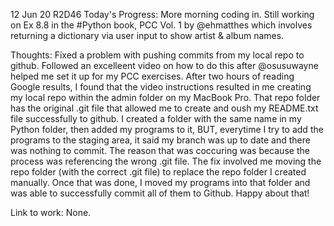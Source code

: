 12 Jun 20 R2D46
Today's Progress:
More morning coding in. Still working on Ex 8.8 in  the #Python book, PCC Vol. 1 by @ehmatthes
which involves returning a dictionary via user input to show artist & album names. 

Thoughts:
Fixed a problem with pushing commits from my local repo to github. Followed an excelleent video on how to do this after @osusuwayne helped me set it up for my PCC exercises. After two hours of reading Google results, I found that the video instructions resulted in me creating my local repo within the admin folder on my MacBook Pro. That repo folder has the original .git file that allowed me to create and oush my README.txt file successfully to github. I created a folder with the same name in my Python folder, then added my programs to it, BUT, everytime I try to add the programs to the staging area, it said my branch was up to date and there was nothing to commit. The reason that was coccuring was because the process was referencing the wrong .git file. The fix involved me moving the repo folder (with the correct .git file) to replace the repo folder I created manually. Once that was done, I moved my programs into that folder and was able to successfully commit all of them to Github. Happy about that!

Link to work: None.
